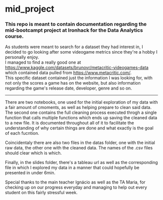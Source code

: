 # mid_project
### This repo is meant to contain documentation regarding the mid-bootcampt project at Ironhack for the Data Analytics course.  
  
As students were meant to search for a dataset they had interest in, I decided to go looking after some videogame metrics since they're a hobby I personally enjoy.  
I managed to find a really good one at https://www.kaggle.com/datasets/brunovr/metacritic-videogames-data which contained data pulled from https://www.metacritic.com/.  
This specific dataset contained just the information I was looking for, with not only the scores a game has on the website, but also information regarding the game's
release date, developer, genre and so on.  

-----------------------------------------------------------------------------------------------------------------------------------------------------------------------
  
There are two notebooks, one used for the initial exploration of my data with a fair amount of cmoments, as well as helping prepare to clean said data.
The second one contains the full cleaning process executed throgh a single function that calls multiple functions which ends up saving the cleaned data to a new file.
It is documented throughout all of it to facilitate the understanding of why certain things are done and what exactly is the goal of each fucntion.  
  
Coincidentaly there are also two files in the datas folder, one with the initial raw data, the other one with the cleaned data.
The names of the .csv files should clear which is which.  

Finally, in the slides folder, there's a tableau url as well as the corresponding file in which I explored my data in a manner that could hopefully be presented in under 6min.  
  
Special thanks to the main teacher Ignácio as well as the TA Maria, for checking up on our progress everyday and managing to help out every student on this
fairly stressful week.
